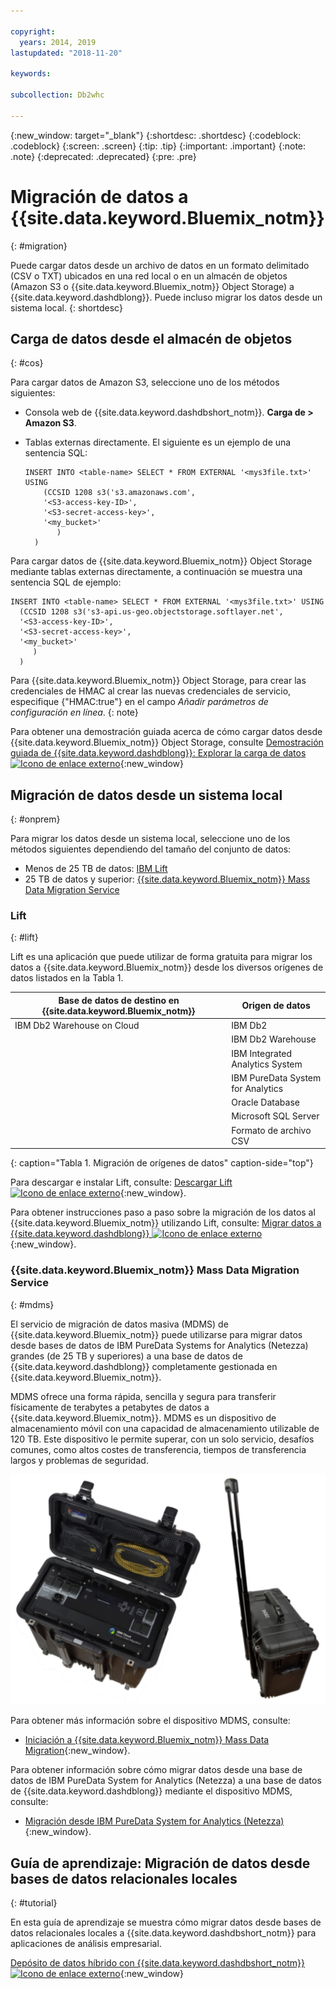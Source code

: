 ```yaml
---

copyright:
  years: 2014, 2019
lastupdated: "2018-11-20"

keywords:

subcollection: Db2whc

---
```


<!-- Attribute definitions --> 
{:new_window: target="_blank"}
{:shortdesc: .shortdesc}
{:codeblock: .codeblock}
{:screen: .screen}
{:tip: .tip}
{:important: .important}
{:note: .note}
{:deprecated: .deprecated}
{:pre: .pre}

# Migración de datos a {{site.data.keyword.Bluemix_notm}}
{: #migration}

Puede cargar datos desde un archivo de datos en un formato delimitado (CSV o TXT) ubicados en una red local o en un almacén de objetos (Amazon S3 o {{site.data.keyword.Bluemix_notm}} Object Storage) a {{site.data.keyword.dashdblong}}. Puede incluso migrar los datos desde un sistema local.
{: shortdesc}

## Carga de datos desde el almacén de objetos
{: #cos}

Para cargar datos de Amazon S3, seleccione uno de los métodos siguientes:
  * Consola web de {{site.data.keyword.dashdbshort_notm}}. **Carga de > Amazon S3**. 
  * Tablas externas directamente. El siguiente es un ejemplo de una sentencia SQL:

    ```
    INSERT INTO <table-name> SELECT * FROM EXTERNAL '<mys3file.txt>' USING
        (CCSID 1208 s3('s3.amazonaws.com', 
        '<S3-access-key-ID>',
        '<S3-secret-access-key>', 
        '<my_bucket>'
           )
      )      
    ```

Para cargar datos de {{site.data.keyword.Bluemix_notm}} Object Storage mediante tablas externas directamente, a continuación se muestra una sentencia SQL de ejemplo:

```
INSERT INTO <table-name> SELECT * FROM EXTERNAL '<mys3file.txt>' USING
  (CCSID 1208 s3('s3-api.us-geo.objectstorage.softlayer.net', 
  '<S3-access-key-ID>',
  '<S3-secret-access-key>', 
  '<my_bucket>'
     )
  )      
```

Para {{site.data.keyword.Bluemix_notm}} Object Storage, para crear las credenciales de HMAC al crear las nuevas credenciales de servicio, especifique {"HMAC:true"} en el campo *Añadir parámetros de configuración en línea*.
{: note}

Para obtener una demostración guiada acerca de cómo cargar datos desde {{site.data.keyword.Bluemix_notm}} Object Storage, consulte [Demostración guiada de {{site.data.keyword.dashdblong}}: Explorar la carga de datos ![Icono de enlace externo](../../icons/launch-glyph.svg "Icono de enlace externo")](https://www.ibm.com/cloud/garage/demo/try-db2-warehouse-cloud){:new_window}

## Migración de datos desde un sistema local
{: #onprem}

Para migrar los datos desde un sistema local, seleccione uno de los métodos siguientes dependiendo del tamaño del conjunto de datos:
* Menos de 25 TB de datos: [IBM Lift](#lift)
* 25 TB de datos y superior: [{{site.data.keyword.Bluemix_notm}} Mass Data Migration Service](#mdms)

### Lift
{: #lift}

Lift es una aplicación que puede utilizar de forma gratuita para migrar los datos a {{site.data.keyword.Bluemix_notm}} desde los diversos orígenes de datos listados en la Tabla 1. 

| Base de datos de destino en {{site.data.keyword.Bluemix_notm}} | Origen de datos |
|------------------------------|-------------|
| IBM Db2 Warehouse on Cloud   | IBM Db2 |
|                              | IBM Db2 Warehouse |
|                              | IBM Integrated Analytics System |
|                              | IBM PureData System for Analytics |
|                              | Oracle Database |
|                              | Microsoft SQL Server |
|                              | Formato de archivo CSV |
{: caption="Tabla 1. Migración de orígenes de datos" caption-side="top"}

Para descargar e instalar Lift, consulte: [Descargar Lift ![Icono de enlace externo](../../icons/launch-glyph.svg "Icono de enlace externo")](https://lift.ng.bluemix.net/#download){:new_window}.

Para obtener instrucciones paso a paso sobre la migración de los datos al {{site.data.keyword.Bluemix_notm}} utilizando Lift, consulte: [Migrar datos a {{site.data.keyword.dashdblong}} ![Icono de enlace externo](../../icons/launch-glyph.svg "Icono de enlace externo")](https://lift.ng.bluemix.net/#docs){:new_window}.

### {{site.data.keyword.Bluemix_notm}} Mass Data Migration Service
{: #mdms}

El servicio de migración de datos masiva (MDMS) de {{site.data.keyword.Bluemix_notm}} puede utilizarse para migrar datos desde bases de datos de IBM PureData Systems for Analytics (Netezza) grandes (de 25 TB y superiores) a una base de datos de {{site.data.keyword.dashdblong}} completamente gestionada en {{site.data.keyword.Bluemix_notm}}.

MDMS ofrece una forma rápida, sencilla y segura para transferir físicamente de terabytes a petabytes de datos a {{site.data.keyword.Bluemix_notm}}. MDMS es un dispositivo de almacenamiento móvil con una capacidad de almacenamiento utilizable de 120 TB. Este dispositivo le permite superar, con un solo servicio, desafíos comunes, como altos costes de transferencia, tiempos de transferencia largos y problemas de seguridad.

![Vista del dispositivo del servicio de migración de datos masiva](images/mdms.svg)

Para obtener más información sobre el dispositivo MDMS, consulte: 
- [Iniciación a {{site.data.keyword.Bluemix_notm}} Mass Data Migration](/docs/infrastructure/mass-data-migration/index.html#getting-started-with-ibm-cloud-mass-data-migration){:new_window}.

Para obtener información sobre cómo migrar datos desde una base de datos de IBM PureData System for Analytics (Netezza) a una base de datos de {{site.data.keyword.dashdblong}} mediante el dispositivo MDMS, consulte: 
- [Migración desde IBM PureData System for Analytics (Netezza)](/docs/services/Db2whc/pda_db2whc_mdms.html){:new_window}.

## Guía de aprendizaje: Migración de datos desde bases de datos relacionales locales
{: #tutorial}

En esta guía de aprendizaje se muestra cómo migrar datos desde bases de datos relacionales locales a {{site.data.keyword.dashdbshort_notm}} para aplicaciones de análisis empresarial. 

[Depósito de datos híbrido con {{site.data.keyword.dashdbshort_notm}} ![Icono de enlace externo](../../icons/launch-glyph.svg "Icono de enlace externo")](https://www.ibm.com/cloud/garage/tutorials/ibm-db2-warehouse-on-cloud/hybrid-data-warehousing-with-db-2-warehouse-on-cloud){:new_window}

